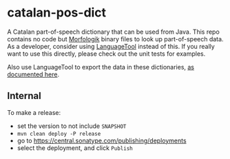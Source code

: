 catalan-pos-dict
===============

A Catalan part-of-speech dictionary that can be used from Java. This repo contains no code
but [Morfologik](https://github.com/morfologik/) binary files to look up part-of-speech data.
As a developer, consider using [LanguageTool](https://github.com/languagetool-org) instead
of this. If you really want to use this directly, please check out the unit tests for examples.

Also use LanguageTool to export the data in these dictionaries, [as documented here](http://wiki.languagetool.org/developing-a-tagger-dictionary#toc2).

## Internal

To make a release:

* set the version to not include `SNAPSHOT`
* `mvn clean deploy -P release`
* go to https://central.sonatype.com/publishing/deployments
* select the deployment, and click `Publish`
